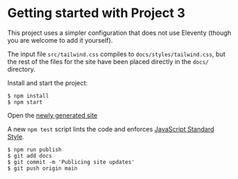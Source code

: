 # Getting started with Project 3

This project uses a simpler configuration that does not use Eleventy
(though you are welcome to add it yourself).

The input file `src/tailwind.css` compiles to `docs/styles/tailwind.css`,
but the rest of the files for the site have been placed directly in the
`docs/` directory.


Install and start the project:

```shell-session
$ npm install
$ npm start

```

Open the [newly generated site](http://localhost:3000/)

A new `npm test` script lints the code and enforces
[JavaScript Standard Style](https://standardjs.com/).
```shell-session
$ npm run publish
$ git add docs
$ git commit -m 'Publicing site updates'
$ git push origin main

```
